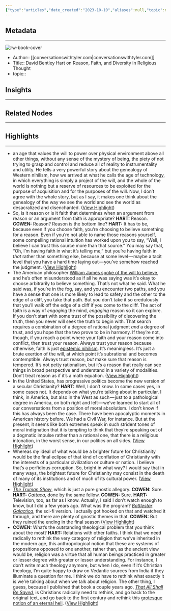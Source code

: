 ```yaml
---
{"type":"articles","date_created":"2023-10-10","aliases":null,"topic":null,"url":"https://conversationswithtyler.com/episodes/david-bentley-hart/","layout":null,"banner":null,"dg-publish":true,"tags":null,"permalink":"/300-biblio/200-articles/david-bentley-hart-on-reason-faith-and-diversity-in-religious-thought/","dgPassFrontmatter":true,"created":"2023-10-20T12:44:22.000-05:00","updated":"2023-10-20T12:44:22.000-05:00"}
---
```


## Metadata
---
![rw-book-cover](https://conversationswithtyler.com/wp-content/uploads/2023/07/CWT-178-DavidBentleyHart-hero.png)
- Author:: [[conversationswithtyler.com\|conversationswithtyler.com]]
- Title:: David Bentley Hart on Reason, Faith, and Diversity in Religious Thought
- topic::  



## Insights
---
## Related Nodes
---

## Highlights 
---
- an age that values the will to power over physical environment above all other things, without any sense of the mystery of being, the piety of not trying to grasp and control and reduce all of reality to instrumentality and utility.
  He tells a very powerful story about the genealogy of Western nihilism, how we arrived at what he calls the age of technology, in which everything is simply a project of the will, and the whole of the world is nothing but a reserve of resources to be exploited for the purpose of acquisition and for the purposes of the will. Now, I don’t agree with the whole story, but as I say, it makes one think about the genealogy of the way we see the world and see the world as desacralized and disenchanted. ([View Highlight](https://read.readwise.io/read/01hcbshm5sk6h70xr8jc8xnz06))
- So, is it reason or is it faith that determines when an argument from reason or an argument from faith is appropriate?
  **HART:** Reason.
  **COWEN:** Reason? Reason is the bottom line?
  **HART:** It has to be, because even if you choose faith, you’re choosing to believe something for a reason. Even if you’re not able to name those reasons yourself, some compelling rational intuition has worked upon you to say, “Well, I believe I can trust this source more than that source.” You may say that, “Oh, I’m having faith in what it’s telling me,” but you’re having faith in *that* rather than something else, because at some level — maybe a tacit level that you have a hard time laying out — you’ve somehow reached the judgment. ([View Highlight](https://read.readwise.io/read/01hcbsycfh37kxvx067py7y51t))
- The American philosopher [William James spoke of the will to believe](https://godandgoodlife.nd.edu/digital-essays/the-will-to-believe/), and he’s often misunderstood as if all he was saying was it’s okay to choose arbitrarily to believe something. That’s not what he said. What he said was, if you’re in the fog, say, and you encounter two paths, and you have a sense that one is more likely to lead to safety and the other to the edge of a cliff, you take that path. But you don’t take it so credulously that you’ll walk off the edge of a cliff if you come to the cliff.
  The act of faith is a way of *engaging* the mind, *engaging* reason so it can explore. If you don’t start with some trust of the possibility of discovering the truth, then you never will seek the truth to begin with. That search requires a combination of a degree of rational judgment *and* a degree of trust, and you hope that the two prove to be in harmony. If they’re not, though, if you reach a point where your faith and your reason come into conflict, then trust your reason.
  Always trust your reason because otherwise, faith is just [epistemic nihilism](https://www.colinmcginn.net/epistemic-nihilism/). It’s meaningless. It’s just a brute exertion of the will, at which point it’s subrational and becomes contemptible. Always trust reason, *but* make sure that reason is tempered. It’s not petty rationalism, but it’s a reason that really can see things in broad perspective and understand in a variety of modalities. Don’t treat reason as if it’s a math equation. ([View Highlight](https://read.readwise.io/read/01hcbt5ng6tn8hzp75srnnh6ve))
- In the United States, has progressive politics become the new version of a secular Christianity?
  **HART:** Well, I don’t know. In some cases yes, in some cases not. It depends on what you’re talking about in particular. I think, in America, but also in the West as such — just to a pathological degree in America, on both right and left — we’ve learned to start all of our conversations from a position of moral absolutism.
  I don’t know if this has always been the case. There have been apocalyptic moments in American history before. We had a Civil War, for instance. But at the present, it seems like both extremes speak in such strident tones of moral indignation that it is tempting to think that they’re speaking out of a dogmatic impulse rather than a rational one, that there is a religious intonation, in the worst sense, in our politics on all sides. ([View Highlight](https://read.readwise.io/read/01hcbw1jvrgcefszes8x45z21z))
- Whereas *my* ideal of what would be a brighter future for Christianity would be the final eclipse of that kind of conflation of Christianity with the interests of a particular civilization or culture or nation. I believe that’s a perfidious corruption. So, bright in what way? I would say that in many ways, the brightest future for Christianity may consist in the death of many of its institutions and of much of its cultural power. ([View Highlight](https://read.readwise.io/read/01hcbvydf7bk1htc9jztrjnfym))
- [*The Truman Show*](https://www.imdb.com/title/tt0120382/), which is just a pure gnostic allegory.
  **COWEN:** Sure.
  **HART:** [*Gattaca*](https://www.imdb.com/title/tt0119177/), done by the same fellow.
  **COWEN:** Sure.
  **HART:** Television, too, as far as I know. Actually, I said I don’t watch enough to know, but I did a few years ago. What was the program? [*Battlestar Galactica*](https://www.imdb.com/title/tt0407362/), the sci-fi version. I actually got hooked on that and watched it through, and there are plenty of gnostic themes in that.
  **COWEN:** But they ruined the ending in the final season ([View Highlight](https://read.readwise.io/read/01hcbw30yjttpmdkrrd4xce9tz))
- **COWEN:** What’s the outstanding theological problem that you think about the most?
  **HART:** Relations with other faiths. I think that we need radically to rethink the very category of religion that we’ve inherited in the modern age, this anthropological notion that these are systems of propositions opposed to one another, rather than, as the ancient view would be, religion was a virtue that all human beings practiced in greater or lesser degree with greater or lesser understanding.
  For instance, I don’t write much theology anymore, but when I do, even if it’s Christian theology, I’m quite happy to draw on Vedantic sources from India if they illuminate a question for me. I think we do have to rethink what exactly it is we’re talking about when we talk about religion.
  The other thing, I guess, because I published that book a couple years ago, [*That* *All Shall Be Saved*](https://www.amazon.com/That-All-Shall-Saved-Universal-ebook/dp/B07X8BRSM2/ref=sr_1_4?crid=D9XPNBL5YCZD&keywords=david+bentley+hart&qid=1688485945&sprefix=david+bentley+hart%2Caps%2C79&sr=8-4), is Christians radically need to rethink, and go back to the original text, and go back to the first century and rethink this [grotesque notion of an eternal hell](https://www.abc.net.au/religion/david-bentley-hart-obscenity-of-belief-in-eternal-hell/13356388). ([View Highlight](https://read.readwise.io/read/01hcbwntkwp6tq6v7p12ptyrpp))
